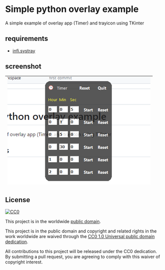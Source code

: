 # Simple python overlay example

A simple example of overlay app (Timer) and trayicon using TKinter


## requirements
- [infi.systray](https://github.com/Infinidat/infi.systray)


## screenshot
| ![Overlay Screenshot](screenshot.png?raw=true "screenshot") |
|-|

## License ##

[![CC0](https://licensebuttons.net/p/zero/1.0/88x31.png)](https://creativecommons.org/publicdomain/zero/1.0/)

This project is in the worldwide [public domain](LICENSE).

This project is in the public domain and copyright and related rights in the work worldwide are waived through the [CC0 1.0 Universal public domain dedication](https://creativecommons.org/publicdomain/zero/1.0/).

All contributions to this project will be released under the CC0 dedication. By submitting a pull request, you are agreeing to comply with this waiver of copyright interest.